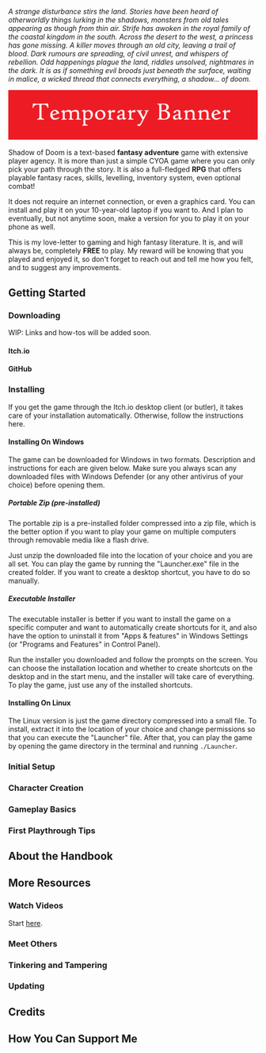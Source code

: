 _A strange disturbance stirs the land. Stories have been heard of otherworldly things lurking in the shadows, monsters from old tales appearing as though from thin air. Strife has awoken in the royal family of the coastal kingdom in the south. Across the desert to the west, a princess has gone missing. A killer moves through an old city, leaving a trail of blood. Dark rumours are spreading, of civil unrest, and whispers of rebellion. Odd happenings plague the land, riddles unsolved, nightmares in the dark. It is as if something evil broods just beneath the surface, waiting in malice, a wicked thread that connects everything, a shadow... of doom._

![banner](media/banner.png)

Shadow of Doom is a text-based **fantasy adventure** game with extensive player agency. It is more than just a simple CYOA game where you can only pick your path through the story. It is also a full-fledged **RPG** that offers playable fantasy races, skills, levelling, inventory system, even optional combat!

It does not require an internet connection, or even a graphics card. You can install and play it on your 10-year-old laptop if you want to. And I plan to eventually, but not anytime soon, make a version for you to play it on your phone as well.

This is my love-letter to gaming and high fantasy literature. It is, and will always be, completely **FREE** to play. My reward will be knowing that you played and enjoyed it, so don't forget to reach out and tell me how you felt, and to suggest any improvements.

## Getting Started

### Downloading

WIP: Links and how-tos will be added soon.

#### Itch.io

#### GitHub

### Installing

If you get the game through the Itch.io desktop client (or butler), it takes care of your installation automatically. Otherwise, follow the instructions here.

#### Installing On Windows

The game can be downloaded for Windows in two formats. Description and instructions for each are given below. Make sure you always scan any downloaded files with Windows Defender (or any other antivirus of your choice) before opening them.

##### Portable Zip (pre-installed)

The portable zip is a pre-installed folder compressed into a zip file, which is the better option if you want to play your game on multiple computers through removable media like a flash drive. 

Just unzip the downloaded file into the location of your choice and you are all set. You can play the game by running the "Launcher.exe" file in the created folder. If you want to create a desktop shortcut, you have to do so manually.

##### Executable Installer

The executable installer is better if you want to install the game on a specific computer and want to automatically create shortcuts for it, and also have the option to uninstall it from "Apps & features" in Windows Settings (or "Programs and Features" in Control Panel). 

Run the installer you downloaded and follow the prompts on the screen. You can choose the installation location and whether to create shortcuts on the desktop and in the start menu, and the installer will take care of everything. To play the game, just use any of the installed shortcuts.

#### Installing On Linux

The Linux version is just the game directory compressed into a small file. To install, extract it into the location of your choice and change permissions so that you can execute the "Launcher" file. After that, you can play the game by opening the game directory in the terminal and running `./Launcher`.

### Initial Setup

### Character Creation

### Gameplay Basics

### First Playthrough Tips

## About the Handbook

## More Resources

### Watch Videos

Start [here](https://youtube.com/playlist?list=PLlnbLhYdGinvZMR0VQSG5Zv-IIXZXDJlu&si=lSY72gupX4QU8ZS8).

### Meet Others

### Tinkering and Tampering

### Updating

## Credits

## How You Can Support Me
